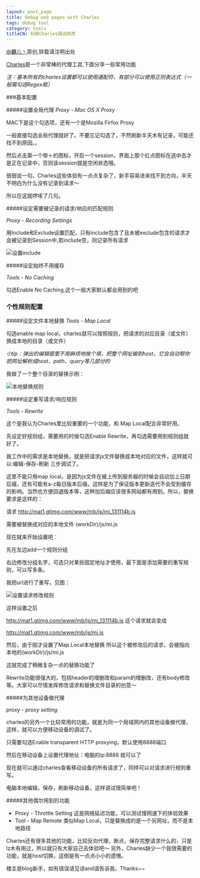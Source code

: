 ```yaml
---
layout: post_page
title: Debug web pages with Charles
tags: debug tool
category: tools
titleCN: 利用Charles调试网页
---
```


[@麟儿丶](http://weibo.com/13511031)原创,转载请注明出处

[Charles](http://www.charlesproxy.com/)是一个非常棒的代理工具,下面分享一些常用功能

_注：基本所有的charles设置都可以使用通配符，有部分可以使用正则表达式（一般需勾选Regex框）_

###基本配置

#####设置全局代理
_Proxy - Mac OS X Proxy_

MAC下是这个勾选项，还有一个是Mozilla Firfox Proxy

一般直接勾选全局代理就好了。不要忘记勾选了，不然刷新半天木有记录，可能还找不到原因。。

然后点击第一个带＋的图标，开启一个session，界面上那个红点图标在选中态才是正在记录中，否则该session就是空闲状态哦。

弱弱说一句，Charles这些体验有一点点复杂了，新手容易进来找不到方向，半天不明白为什么没有记录到请求～

所以在这就啰嗦了几句。


#####设定需要被记录的请求/响应的匹配规则

_Proxy - Recording Settings_

用Include和Exclude设置匹配，只有include包含了且未被exclude包含的请求才会被记录到Session中,若include空，则记录所有请求

![设置include](http://pic.yupoo.com/babyliner1026/DjX3dVga/klTNu.png)

#####设定始终不用缓存

_Tools - No Caching_

勾选Enable No Caching,这个一般大家默认都会用到的吧


### 个性规则配置


#####设定文件本地替换
_Tools - Map Local_

勾选enable map local，charles就可以按照规则，把请求的对应目录（或文件）换成本地的目录（或文件）

_小tip：弹出的编辑窗里不用麻烦地挨个填，把整个网址输到host，它会自动帮你把网址解析成host、path、query等几部分的_

我做了一个整个目录的替换示例：

![本地替换规则](http://pic.yupoo.com/babyliner1026/DjXTbWaR/AuDYg.png)


#####设定重写请求/响应规则

_Tools - Rewrite_

这个是我认为Charles里比较重要的一个功能，和 Map Local配合非常好用。

先设定好规则组，需要用的时候勾选Enable Rewrite，再勾选需要用到规则组就好了。

我工作中的需求是本地替换，就是把请求js文件替换成本地对应的文件，这样就可以:编辑-保存-刷新 三步调试了。

这里不能只用map local，是因为js文件在被上传到服务器的时候会自动加上日期后缀，还有可能有a-z每日版本后缀。这样是为了保证版本更新迭代不会受到缓存的影响。当然也方便回退版本等，这种加后缀应该很多网站都有用到。所以，替换要求是这样的：


请求 http://mat1.gtimg.com/www/mb/js/mi_131114b.js
	
需要被替换成对应的本地文件 (workDir)/js/mi.js

现在就来开始设置吧：

先在左边add一个规则分组

右边修改分组名字，可选只对某些固定地址才使用，最下面是添加需要的重写规则，可以写多条。

我把url进行了重写，见图：

![设置请求修改规则](http://pic.yupoo.com/babyliner1026/DjXTaN14/8AFNC.png)

这样设置之后

http://mat1.gtimg.com/www/mb/js/mi_131114b.js 这个请求就会变成

http://mat1.gtimg.com/www/mb/js/mi.js

然后，由于刚才设置了Map Local本地替换
所以这个被修改后的请求，会被指向本地的(workDir)/js/mi.js

这就完成了稍微复杂一点的替换功能了

Rewrite功能很强大的，包括header的增删改和param的增删改，还有body修改等。大家可以尽情发挥修改请求和替换文件目录的创意～


#####为其他设备做代理

_proxy - proxy setting_

charles的另外一个比较常用的功能，就是为同一个局域网内的其他设备做代理，这样，就可以方便移动设备的调试了。

只需要勾选Enable transparent HTTP proxying，默认使用8888端口

然后在移动设备上设置代理地址：电脑的ip:8888 就可以了

现在就可以通过charles查看移动设备的所有请求了，同样可以对请求进行规则重写。

电脑本地编辑，保存，刷新移动设备，这样调试很简单吧！


#####其他偶尔用到的功能
- Proxy - Throttle Setting
	这是网络延迟功能，可以测试慢网速下的体验效果
- Tool - Map Remote
	类似Map Local，只是替换成的是一个另网址，而不是本地路径
	
	

Charles还有很多其他的功能，比较反向代理，断点，保存完整请求什么的，只是lz木有用过，所以就只有大家自己去体验吧～
另外，Charles缺少一个我很需要的功能，就是host切换，这倒是有一点点小小的遗憾。

楼主是blog新手，如有错误请见谅and请告诉我，Thanks~~

